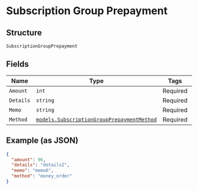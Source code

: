 
# Subscription Group Prepayment

## Structure

`SubscriptionGroupPrepayment`

## Fields

| Name | Type | Tags | Description |
|  --- | --- | --- | --- |
| `Amount` | `int` | Required | - |
| `Details` | `string` | Required | - |
| `Memo` | `string` | Required | - |
| `Method` | [`models.SubscriptionGroupPrepaymentMethod`](../../doc/models/subscription-group-prepayment-method.md) | Required | - |

## Example (as JSON)

```json
{
  "amount": 96,
  "details": "details2",
  "memo": "memo6",
  "method": "money_order"
}
```

